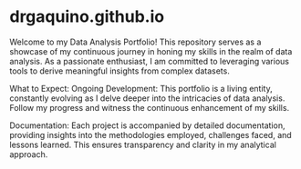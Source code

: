 # drgaquino.github.io
Welcome to my Data Analysis Portfolio! This repository serves as a showcase of my continuous journey in honing my skills in the realm of data analysis. As a passionate enthusiast, I am committed to leveraging various tools to derive meaningful insights from complex datasets.


What to Expect:
Ongoing Development: This portfolio is a living entity, constantly evolving as I delve deeper into the intricacies of data analysis. Follow my progress and witness the continuous enhancement of my skills.

Documentation: Each project is accompanied by detailed documentation, providing insights into the methodologies employed, challenges faced, and lessons learned. This ensures transparency and clarity in my analytical approach.
